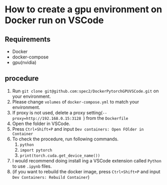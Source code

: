 # How to create a gpu environment on Docker run on VSCode
## Requirements
- Docker
- docker-compose
- gpu(nvidia)
## procedure
1. Run `git clone git@github.com:spec2/DockerPytorchGPUVSCode.git` on your environment.
2. Please change `volumes` of `docker-compose.yml` to match your environment.
3. If proxy is not used, delete a proxy setting(`--proxy=http://192.168.0.15:3128 `) from the `Dockerfile`
4. Open the folder in VSCode.
5. Press `Ctrl+Shift+P` and input `Dev containers: Open FOlder in Container`
6. To check the procedure, run following commands.
   1. `python`
   2. `import pytorch`
   3. `print(torch.cuda.get_device_name())`
7. I would recommend doing install ing a VSCode extension called `Python` to use `.ipynb` files.
8. (if you want to rebuild the docker image, press `Ctrl+Shift+P` and input `Dev Containers: Rebuild Container`)
